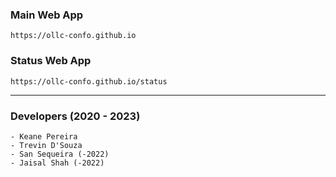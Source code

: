 ### Main Web App

```
https://ollc-confo.github.io
```

### Status Web App

```
https://ollc-confo.github.io/status
```

<hr>

### Developers (2020 - 2023)

    - Keane Pereira
    - Trevin D'Souza
    - San Sequeira (-2022)
    - Jaisal Shah (-2022)
